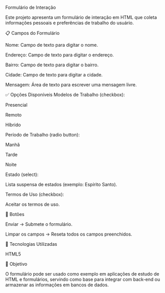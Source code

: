Formulário de Interação

Este projeto apresenta um formulário de interação em HTML que coleta informações pessoais e preferências de trabalho do usuário.

📋 Campos do Formulário

Nome: Campo de texto para digitar o nome.

Endereço: Campo de texto para digitar o endereço.

Bairro: Campo de texto para digitar o bairro.

Cidade: Campo de texto para digitar a cidade.

Mensagem: Área de texto para escrever uma mensagem livre.

✅ Opções Disponíveis
Modelos de Trabalho (checkbox):

Presencial

Remoto

Híbrido

Período de Trabalho (radio button):

Manhã

Tarde

Noite

Estado (select):

Lista suspensa de estados (exemplo: Espírito Santo).

Termos de Uso (checkbox):

Aceitar os termos de uso.

🔘 Botões

Enviar → Submete o formulário.

Limpar os campos → Reseta todos os campos preenchidos.

🚀 Tecnologias Utilizadas

HTML5

🎯 Objetivo

O formulário pode ser usado como exemplo em aplicações de estudo de HTML e formulários, servindo como base para integrar com back-end ou armazenar as informações em bancos de dados.

